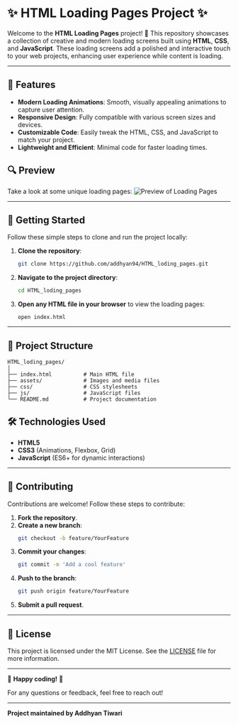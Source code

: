 # ✨ HTML Loading Pages Project ✨

Welcome to the **HTML Loading Pages** project! 🚀 This repository showcases a collection of creative and modern loading screens built using **HTML**, **CSS**, and **JavaScript**. These loading screens add a polished and interactive touch to your web projects, enhancing user experience while content is loading.

---

## 🌟 Features
- **Modern Loading Animations**: Smooth, visually appealing animations to capture user attention.
- **Responsive Design**: Fully compatible with various screen sizes and devices.
- **Customizable Code**: Easily tweak the HTML, CSS, and JavaScript to match your project.
- **Lightweight and Efficient**: Minimal code for faster loading times.

## 🔍 Preview
Take a look at some unique loading pages:
![Preview of Loading Pages](link-to-preview-image-or-gif)

---

## 🚀 Getting Started
Follow these simple steps to clone and run the project locally:

1. **Clone the repository**:
   ```bash
   git clone https://github.com/addhyan94/HTML_loding_pages.git
   ```

2. **Navigate to the project directory**:
   ```bash
   cd HTML_loding_pages
   ```

3. **Open any HTML file in your browser** to view the loading pages:
   ```
   open index.html
   ```

---

## 📁 Project Structure
```
HTML_loding_pages/
│
├── index.html          # Main HTML file
├── assets/             # Images and media files
├── css/                # CSS stylesheets
├── js/                 # JavaScript files
└── README.md           # Project documentation
```

## 🛠️ Technologies Used
- **HTML5**
- **CSS3** (Animations, Flexbox, Grid)
- **JavaScript** (ES6+ for dynamic interactions)

---

## 🤝 Contributing
Contributions are welcome! Follow these steps to contribute:

1. **Fork the repository**.
2. **Create a new branch**:
   ```bash
   git checkout -b feature/YourFeature
   ```
3. **Commit your changes**:
   ```bash
   git commit -m 'Add a cool feature'
   ```
4. **Push to the branch**:
   ```bash
   git push origin feature/YourFeature
   ```
5. **Submit a pull request**.

---

## 📜 License
This project is licensed under the MIT License. See the [LICENSE](LICENSE.md) file for more information.

---

🌟 **Happy coding!** 🌟

For any questions or feedback, feel free to reach out!

---

**Project maintained by Addhyan Tiwari**
